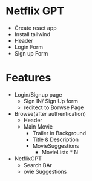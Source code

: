# Netflix GPT

- Create react app
- Install tailwind
- Header
- Login Form
- Sign up Form

# Features

- Login/Signup page
  - Sign IN/ Sign Up form
  - reditect to Borwse Page
- Browse(after authentication)
  - Header
  - Main Movie
    - Trailer in Background
    - Title & Description
    - MovieSuggestions
      - MovieLists \* N
- NetflixGPT
  - Search BAr
  - ovie Suggestions
